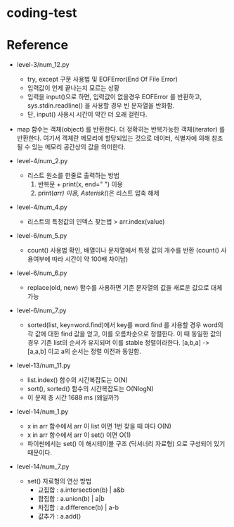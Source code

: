 # coding-test


# Reference

* level-3/num_12.py
    - try, except 구문 사용법 및 EOFError(End Of File Error)
    - 입력값이 언제 끝나는지 모르는 상황
    - 입력을 input()으로 하면, 입력값이 없을경우 EOFError 를 반환하고, sys.stdin.readline() 을 사용할 경우 빈 문자열을 반화함.
    - 단, input() 사용시 시간이 약간 더 오래 걸린다.

* map 함수는 객체(object) 를 반환한다. 더 정확히는 반복가능한 객체(iterator) 를 반환한다. 여기서 객체란 메모리에 할당되있는 것으로 데이터, 식별자에 의해 참조될 수 있는 메모리 공간상의 값을 의미한다.

* level-4/num_2.py
    - 리스트 원소를 한줄로 출력하는 방법
        1. 반복문 + print(x, end=" ") 이용
        2. print(*arr) 이용, Asterisk(*)은 리스트 압축 해제

* level-4/num_4.py
    - 리스트의 특정값의 인덱스 찾는법 > arr.index(value)

* level-6/num_5.py
    - count() 사용법 확인, 배열이나 문자열에서 특정 값의 개수를 반환 (count() 사용여부에 따라 시간이 약 100배 차이남)

* level-6/num_6.py
    - replace(old, new) 함수를 사용하면 기존 문자열의 값을 새로운 값으로 대체 가능

* level-6/num_7.py
    - sorted(list, key=word.find)에서 key를 word.find 를 사용할 경우 word의 각 값에 대한 find 값을 얻고, 이를 오름차순으로 정렬한다. 이 때 동일한 값의 경우 기존 list의 순서가 유지되며 이를 stable 정렬이라한다. [a,b,a] -> [a,a,b] 이고 a의 순서는 정렬 이전과 동일함.

* level-13/num_11.py
    - list.index() 함수의 시간복잡도는 O(N)
    - sort(), sorted() 함수의 시간복잡도는 O(NlogN)
    - 이 문제 총 시간 1688 ms (왜일까?)

* level-14/num_1.py
    - x in arr 함수에서 arr 이 list 이면 1번 찾을 때 마다 O(N)
    - x in arr 함수에서 arr 이 set() 이면 O(1)
    - 파이썬에서는 set() 이 해시테이블 구조 (딕셔너리 자료형) 으로 구성되어 있기 때문이다.

* level-14/num_7.py
    - set() 자료형의 연산 방법
        - 교집합 : a.intersection(b)    | a&b
        - 합집합 : a.union(b)           | a|b
        - 차집합 : a.difference(b)      | a-b
        - 값추가 : a.add()